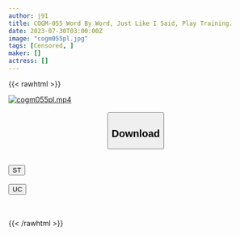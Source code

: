 ```yaml
---
author: j91
title: COGM-055 Word By Word, Just Like I Said, Play Training.
date: 2023-07-30T03:00:00Z
image: "cogm055pl.jpg"
tags: [Censored, ]
maker: []
actress: []
---
```



{{< rawhtml >}}

<div class="video" data-videoid="ZDWGKelAwRSqDd4">
    <a href="javascript:;">
        <img src="https://my.j91.asia/posts/cogm055pl/cogm055pl.jpg" width="WIDTH" height="HEIGHT" alt="cogm055pl.mp4" loading="lazy">
    </a>
</div>

<script type="text/javascript" src="https://j91.asia/asset/on-demand-st.js"></script>

<br>
  <link rel="stylesheet" href="https://j91.asia/asset/bs5.css">
  
  <center>
  <button class="btn btn-primary" type="button" data-bs-toggle="collapse" data-bs-target=".multi-collapse" aria-expanded="false" aria-controls="multiCollapseExample1 multiCollapseExample2"><h2>Download</h2></button></center>
</p>
<div class="row">
  <div class="col">
    <div class="collapse multi-collapse" id="multiCollapseExample1">
      <div class="card card-body">
	      	      <br>
<div class="buttons">  
<a href="https://streamtape.to/v/ZDWGKelAwRSqDd4"><button class="btn-hover color-3"><i class="fa fa-download"></i> ST</button></a></div>
    </div>
  </div>
</div>
  <div class="col">
    <div class="collapse multi-collapse" id="multiCollapseExample2">
      <div class="card card-body">
	      <br>
<div class="buttons">
    <a href="https://userscloud.com/akozj5pqzuj0"><button class="btn-hover color-9"><i class="fa fa-download"></i> UC</button></a></div>
<br><br>
      </div>
    </div>
  </div>
</div>

{{< /rawhtml >}}